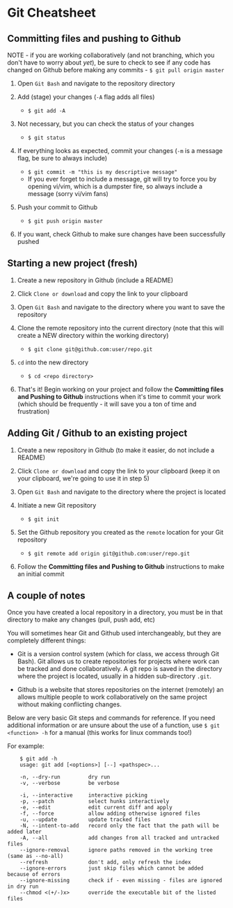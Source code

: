 # Git Cheatsheet


## Committing files and pushing to Github

NOTE - if you are working collaboratively (and not branching, which you don't have to worry about *yet*), be sure to check to see if any code has changed on Github before making any commits - ```$ git pull origin master```

1. Open `Git Bash` and navigate to the repository directory

2. Add (stage) your changes (`-A` flag adds all files)
    * ```$ git add -A```

3. Not necessary, but you can check the status of your changes
    * ```$ git status```

4. If everything looks as expected, commit your changes (`-m` is a message flag, be sure to always include)
    * ```$ git commit -m "this is my descriptive message"```
    * If you ever forget to include a message, git will try to force you by opening vi/vim, which is a dumpster fire, so always include a message (sorry vi/vim fans)

5. Push your commit to Github
    * ```$ git push origin master```
  
6. If you want, check Github to make sure changes have been successfully pushed


## Starting a new project (fresh)

1. Create a new repository in Github (include a README)

2. Click ```Clone or download``` and copy the link to your clipboard

3. Open `Git Bash` and navigate to the directory where you want to save the repository

4. Clone the remote repository into the current directory (note that this will create a NEW directory within the working directory)
    * ```$ git clone git@github.com:user/repo.git```

5. `cd` into the new directory
    * ```$ cd <repo directory>```
  
6. That's it! Begin working on your project and follow the **Committing files and Pushing to Github** instructions when it's time to commit your work (which should be frequently - it will save you a ton of time and frustration)


## Adding Git / Github to an existing project

1. Create a new repository in Github (to make it easier, do not include a README)

2. Click ```Clone or download``` and copy the link to your clipboard (keep it on your clipboard, we're going to use it in step 5)

3. Open ```Git Bash``` and navigate to the directory where the project is located

4. Initiate a new Git repository
    * ```$ git init```

5. Set the Github repository you created as the ```remote``` location for your Git repository
    * ```$ git remote add origin git@github.com:user/repo.git```
    
6. Follow the **Committing files and Pushing to Github** instructions to make an initial commit


## A couple of notes

Once you have created a local repository in a directory, you must be in that directory to make any changes (pull, push add, etc)

You will sometimes hear Git and Github used interchangeably, but they are completely different things:

   * Git is a version control system (which for class, we access through Git Bash). Git allows us to create repositories for projects where work can be tracked and done collaboratively. A git repo is saved in the directory where the project is located, usually in a hidden sub-directory ```.git```.

   * Github is a website that stores repositories on the internet (remotely) an allows multiple people to work collaboratively on the same project without making conflicting changes.

Below are very basic Git steps and commands for reference. If you need additional information or are unsure about the use of a function, use ``$ git <function> -h`` for a manual (this works for linux commands too!)

For example:

```
    $ git add -h
    usage: git add [<options>] [--] <pathspec>...

    -n, --dry-run         dry run
    -v, --verbose         be verbose

    -i, --interactive     interactive picking
    -p, --patch           select hunks interactively
    -e, --edit            edit current diff and apply
    -f, --force           allow adding otherwise ignored files
    -u, --update          update tracked files
    -N, --intent-to-add   record only the fact that the path will be added later
    -A, --all             add changes from all tracked and untracked files
    --ignore-removal      ignore paths removed in the working tree (same as --no-all)
    --refresh             don't add, only refresh the index
    --ignore-errors       just skip files which cannot be added because of errors
    --ignore-missing      check if - even missing - files are ignored in dry run
    --chmod <(+/-)x>      override the executable bit of the listed files
```
  
